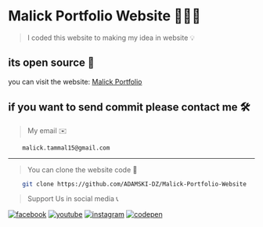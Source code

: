 # Malick Portfolio Website 👩🏿‍💻

> I coded this website to making my idea in website 💡

## its open source 🎁

you can visit the website:
[Malick Portfolio](http://malicktammal.netlify.app/)

## if you want to send commit please contact me 🛠

> My email ✉️

```
    malick.tammal15@gmail.com
```

---

> You can clone the website code 📁

```bash
    git clone https://github.com/ADAMSKI-DZ/Malick-Portfolio-Website
```

> Support Us in social media 📞

[![facebook](https://d33wubrfki0l68.cloudfront.net/f8205b437d13ffdd648c78fad1c898574cc8f0b1/e37ed/data/facebook.png)](https://www.facebook.com/abdelmalek.tammal)
[![youtube](https://d33wubrfki0l68.cloudfront.net/210141cb935c4f3f2f944e428d4a155dce174d5f/6951d/data/youtube.png)](https://d33wubrfki0l68.cloudfront.net/210141cb935c4f3f2f944e428d4a155dce174d5f/6951d/data/youtube.png)
[![instagram](https://d33wubrfki0l68.cloudfront.net/68f8861a534d54c89080396523baefe563e44802/4619a/data/instagram.png)](https://www.instagram.com/malick_tammal/)
[![codepen](https://d33wubrfki0l68.cloudfront.net/e0bb59861a040a8b33ac1f694fb1ea1e5ea8b2a1/4481b/data/codepen.png)](https://codepen.io/ADAMSKIDZ)

